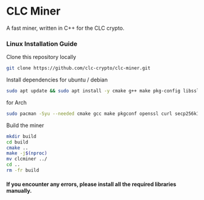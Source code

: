# CLC Miner
A fast miner, written in C++ for the CLC crypto.

### Linux Installation Guide

Clone this repository locally
```bash
git clone https://github.com/clc-crypto/clc-miner.git
```

Install dependencies
for ubuntu / debian
```bash
sudo apt update && sudo apt install -y cmake g++ make pkg-config libssl-dev libcurl4-openssl-dev libsecp256k1-dev nlohmann-json3-dev
```
for Arch
```bash
sudo pacman -Syu --needed cmake gcc make pkgconf openssl curl secp256k1 nlohmann-json
```

Build the miner
```bash
mkdir build
cd build
cmake ..
make -j$(nproc)
mv clcminer ../
cd ..
rm -fr build
```
#### If you encounter any errors, please install all the required libraries manually.
